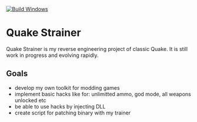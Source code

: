 [![Build Windows](https://github.com/Stradek/QuakeSTrainer/actions/workflows/build-windows.yml/badge.svg)](https://github.com/Stradek/QuakeSTrainer/actions/workflows/build-windows.yml)
# Quake Strainer
Quake Strainer is my reverse engineering project of classic Quake.
It is still work in progress and evolving rapidly. 

## Goals
- develop my own toolkit for modding games
- implement basic hacks like for: unlimitted ammo, god mode, all weapons unlocked etc
- be able to use hacks by injecting DLL
- create script for patching binary with my trainer
